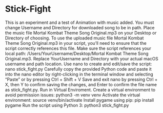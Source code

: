 # Stick-Fight
This is an experiment and a test of Animation with music added.
You must change Username and Directory for downloaded song to be in path.
Place the music file Mortal Kombat Theme Song Original.mp3 on your Desktop or Directory of choosing.
To use the uploaded music file Mortal Kombat Theme Song Original.mp3 in your script, you’ll need to ensure that the script correctly references this file.
Make sure the script references your local path: /Users/YourUsername/Desktop/Mortal Kombat Theme Song Original.mp3. Replace YourUsername and Directory with your actual macOS username and path location.
Use nano to create and edit/save the script: nano stick_fight.py
Carefully copy the provided Python code and paste it into the nano editor by right-clicking in the terminal window and selecting “Paste” or by pressing Ctrl + Shift + V
Save and exit nano by pressing Ctrl + X, then Y to confirm saving the changes, and Enter to confirm the file name as stick_fight.py.
Run in Virtual Enviroment.
Create a virtual environment to avoid permission issues: python3 -m venv venv
Activate the virtual environment: source venv/bin/activate
Install pygame using pip: pip install pygame
Run the script using Python 3: python3 stick_fight.py
